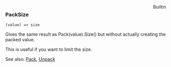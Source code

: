 <div style="float:right"><span class="builtin">Builtin</span></div>

### PackSize

``` suneido
(value) => size
```

Gives the same result as Pack(value).Size() but without actually creating the packed value.

This is useful if you want to limit the size.

See also: [Pack](<Pack.md>), [Unpack](<Unpack.md>)
